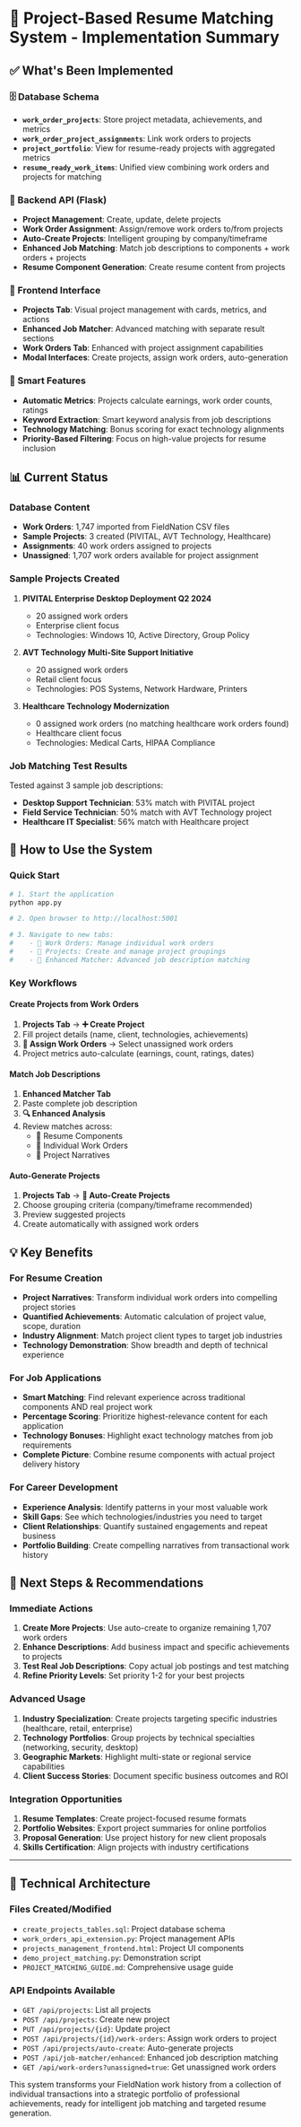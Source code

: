 # 🎯 Project-Based Resume Matching System - Implementation Summary

## ✅ What's Been Implemented

### 🗄️ Database Schema
- **`work_order_projects`**: Store project metadata, achievements, and metrics
- **`work_order_project_assignments`**: Link work orders to projects
- **`project_portfolio`**: View for resume-ready projects with aggregated metrics
- **`resume_ready_work_items`**: Unified view combining work orders and projects for matching

### 🔧 Backend API (Flask)
- **Project Management**: Create, update, delete projects
- **Work Order Assignment**: Assign/remove work orders to/from projects  
- **Auto-Create Projects**: Intelligent grouping by company/timeframe
- **Enhanced Job Matching**: Match job descriptions to components + work orders + projects
- **Resume Component Generation**: Create resume content from projects

### 🎨 Frontend Interface
- **Projects Tab**: Visual project management with cards, metrics, and actions
- **Enhanced Job Matcher**: Advanced matching with separate result sections
- **Work Orders Tab**: Enhanced with project assignment capabilities
- **Modal Interfaces**: Create projects, assign work orders, auto-generation

### 🤖 Smart Features
- **Automatic Metrics**: Projects calculate earnings, work order counts, ratings
- **Keyword Extraction**: Smart keyword analysis from job descriptions
- **Technology Matching**: Bonus scoring for exact technology alignments
- **Priority-Based Filtering**: Focus on high-value projects for resume inclusion

## 📊 Current Status

### Database Content
- **Work Orders**: 1,747 imported from FieldNation CSV files
- **Sample Projects**: 3 created (PIVITAL, AVT Technology, Healthcare)
- **Assignments**: 40 work orders assigned to projects
- **Unassigned**: 1,707 work orders available for project assignment

### Sample Projects Created
1. **PIVITAL Enterprise Desktop Deployment Q2 2024**
   - 20 assigned work orders
   - Enterprise client focus
   - Technologies: Windows 10, Active Directory, Group Policy
   
2. **AVT Technology Multi-Site Support Initiative** 
   - 20 assigned work orders
   - Retail client focus
   - Technologies: POS Systems, Network Hardware, Printers

3. **Healthcare Technology Modernization**
   - 0 assigned work orders (no matching healthcare work orders found)
   - Healthcare client focus
   - Technologies: Medical Carts, HIPAA Compliance

### Job Matching Test Results
Tested against 3 sample job descriptions:
- **Desktop Support Technician**: 53% match with PIVITAL project
- **Field Service Technician**: 50% match with AVT Technology project  
- **Healthcare IT Specialist**: 56% match with Healthcare project

## 🚀 How to Use the System

### Quick Start
```bash
# 1. Start the application
python app.py

# 2. Open browser to http://localhost:5001

# 3. Navigate to new tabs:
#    - 🔧 Work Orders: Manage individual work orders
#    - 📁 Projects: Create and manage project groupings  
#    - 🎯 Enhanced Matcher: Advanced job description matching
```

### Key Workflows

#### Create Projects from Work Orders
1. **Projects Tab** → **➕ Create Project**
2. Fill project details (name, client, technologies, achievements)
3. **🔗 Assign Work Orders** → Select unassigned work orders
4. Project metrics auto-calculate (earnings, count, ratings, dates)

#### Match Job Descriptions
1. **Enhanced Matcher Tab**
2. Paste complete job description  
3. **🔍 Enhanced Analysis**
4. Review matches across:
   - 📝 Resume Components
   - 🔧 Individual Work Orders
   - 📁 Project Narratives

#### Auto-Generate Projects
1. **Projects Tab** → **🤖 Auto-Create Projects**
2. Choose grouping criteria (company/timeframe recommended)
3. Preview suggested projects
4. Create automatically with assigned work orders

## 💡 Key Benefits

### For Resume Creation
- **Project Narratives**: Transform individual work orders into compelling project stories
- **Quantified Achievements**: Automatic calculation of project value, scope, duration
- **Industry Alignment**: Match project client types to target job industries
- **Technology Demonstration**: Show breadth and depth of technical experience

### For Job Applications
- **Smart Matching**: Find relevant experience across traditional components AND real project work
- **Percentage Scoring**: Prioritize highest-relevance content for each application
- **Technology Bonuses**: Highlight exact technology matches from job requirements
- **Complete Picture**: Combine resume components with actual project delivery history

### For Career Development
- **Experience Analysis**: Identify patterns in your most valuable work
- **Skill Gaps**: See which technologies/industries you need to target
- **Client Relationships**: Quantify sustained engagements and repeat business
- **Portfolio Building**: Create compelling narratives from transactional work history

## 🎯 Next Steps & Recommendations

### Immediate Actions
1. **Create More Projects**: Use auto-create to organize remaining 1,707 work orders
2. **Enhance Descriptions**: Add business impact and specific achievements to projects
3. **Test Real Job Descriptions**: Copy actual job postings and test matching
4. **Refine Priority Levels**: Set priority 1-2 for your best projects

### Advanced Usage
1. **Industry Specialization**: Create projects targeting specific industries (healthcare, retail, enterprise)
2. **Technology Portfolios**: Group projects by technical specialties (networking, security, desktop)
3. **Geographic Markets**: Highlight multi-state or regional service capabilities
4. **Client Success Stories**: Document specific business outcomes and ROI

### Integration Opportunities
1. **Resume Templates**: Create project-focused resume formats
2. **Portfolio Websites**: Export project summaries for online portfolios
3. **Proposal Generation**: Use project history for new client proposals
4. **Skills Certification**: Align projects with industry certifications

---

## 🔧 Technical Architecture

### Files Created/Modified
- `create_projects_tables.sql`: Project database schema
- `work_orders_api_extension.py`: Project management APIs  
- `projects_management_frontend.html`: Project UI components
- `demo_project_matching.py`: Demonstration script
- `PROJECT_MATCHING_GUIDE.md`: Comprehensive usage guide

### API Endpoints Available
- `GET /api/projects`: List all projects
- `POST /api/projects`: Create new project
- `PUT /api/projects/{id}`: Update project
- `POST /api/projects/{id}/work-orders`: Assign work orders to project
- `POST /api/projects/auto-create`: Auto-generate projects
- `POST /api/job-matcher/enhanced`: Enhanced job description matching
- `GET /api/work-orders?unassigned=true`: Get unassigned work orders

This system transforms your FieldNation work history from a collection of individual transactions into a strategic portfolio of professional achievements, ready for intelligent job matching and targeted resume generation. 
